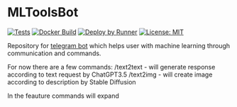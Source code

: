 # MLToolsBot

[![Tests](https://github.com/WhoKnowsWhoCares/MLToolsBot/actions/workflows/build-test.yml/badge.svg?branch=master)](https://github.com/WhoKnowsWhoCares/MLToolsBot/actions/workflows/build-test.yml) [![Docker Build](https://github.com/WhoKnowsWhoCares/MLToolsBot/actions/workflows/docker-build-deploy.yml/badge.svg?branch=master)](https://github.com/WhoKnowsWhoCares/MLToolsBot/actions/workflows/docker-build-deploy.yml) [![Deploy by Runner](https://github.com/WhoKnowsWhoCares/MLToolsBot/actions/workflows/registry-pull.yml/badge.svg?branch=master)](https://github.com/WhoKnowsWhoCares/MLToolsBot/actions/workflows/registry-pull.yml)
[![License: MIT](https://img.shields.io/badge/License-MIT-yellow.svg)](https://opensource.org/licenses/MIT)

Repository for [telegram bot](https://t.me/MLToolsBot) which helps user with machine learning through communication and commands.

For now there are a few commands:
/text2text - will generate response according to text request by ChatGPT3.5
/text2img - will create image according to description by Stable Diffusion

In the feauture commands will expand
